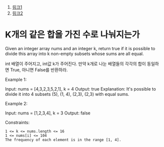 1. [링크1](https://leetcode.com/explore/challenge/card/september-leetcoding-challenge-2021/640/week-5-september-29th-september-30th/3993/)
2. [링크2](https://leetcode.com/problems/partition-to-k-equal-sum-subsets/)

# K개의 같은 합을 가진 수로 나눠지는가

Given an integer array nums and an integer k, return true if it is possible to divide this array into k non-empty subsets whose sums are all equal.

int 배열이 주어지고, int값 k가 주어진다. 만약 k개로 나눈 배열들의 각각의 합이 동일하면 True, 아니면 False를 반환하라.
 

Example 1:

Input: nums = [4,3,2,3,5,2,1], k = 4
Output: true
Explanation: It's possible to divide it into 4 subsets (5), (1, 4), (2,3), (2,3) with equal sums.

Example 2:

Input: nums = [1,2,3,4], k = 3
Output: false

 

Constraints:

    1 <= k <= nums.length <= 16
    1 <= nums[i] <= 104
    The frequency of each element is in the range [1, 4].

